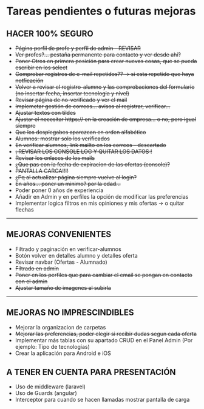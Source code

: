 # Tareas pendientes o futuras mejoras

## HACER 100% SEGURO

- ~~Página perfil de profe y perfil de admin - REVISAR~~
- ~~Ver profes?... pestaña permanente para contacto y ver desde ahí?~~
- ~~Poner Otros en primera posición para crear nuevas cosas, que se pueda escribir en los select~~
- ~~Comprobar registros de e-mail repetidos?? -> si esta repetido que haya notficación~~
- ~~Volver a revisar el registro-alumno y las comprobaciones del formulario (no insertar fecha, insertar tecnologia y nivel)~~
- ~~Revisar página de no-verificado y ver el mail~~
- ~~Implemetar gestión de correos... avisos al registrar, verificar...~~
- ~~Ajustar textos con tildes~~
- ~~Ajustar el necesitar https:// en la creación de empresa... o no, pero igual siempre~~
- ~~Que los desplegabes aparezcan en orden alfabético~~
- ~~Alumnos: mostrar solo los verificados~~
- ~~En verificar alumnos, link mailto en los correos - descartado~~
- ~~¡ REVISAR LOS CONSOLE LOG Y QUITAR LOS DATOS !~~
- ~~Revisar los enlaces de los mails~~
- ~~¿Que pas con la fecha de expiracion de las ofertas (console)?~~
- ~~PANTALLA CARGA!!!!~~
- ~~¿Pq al actualizar página siempre vuelve al login?~~
- ~~En años... poner un minimo? por la edad...~~
- Poder poner 0 años de experiencia
- Añadir en Admin y en perfiles la opción de modificar las preferencias
- Implementar logica filtros en mis opiniones y mis ofertas -> o quitar flechas

---

## MEJORAS CONVENIENTES

- Filtrado y paginación en verificar-alumnos
- Botón volver en detalles alumno y detalles oferta
- Revisar navbar (Ofertas - Alumnado)
- ~~Filtrado en admin~~
- ~~Poner en los perfiles que para cambiar el email se pongan en contacto con el admin~~
- ~~Ajustar tamaño de imagenes al subirla~~

---

## MEJORAS NO IMPRESCINDIBLES

- Mejorar la organizacion de carpetas
- ~~Mejorar las preferencias, poder elegir si recibir dudas segun cada oferta~~
- Implementar más tablas con su apartado CRUD en el Panel Admin (Por ejemplo: Tipo de tecnologías)
- Crear la aplicación para Android e iOS

## A TENER EN CUENTA PARA PRESENTACIÓN

- Uso de middleware (laravel)
- Uso de Guards (angular)
- Interceptor para cuando se hacen llamadas mostrar pantalla de carga
